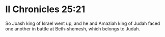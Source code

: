 # II Chronicles 25:21

So Joash king of Israel went up, and he and Amaziah king of Judah faced one another in battle at Beth-shemesh, which belongs to Judah.
